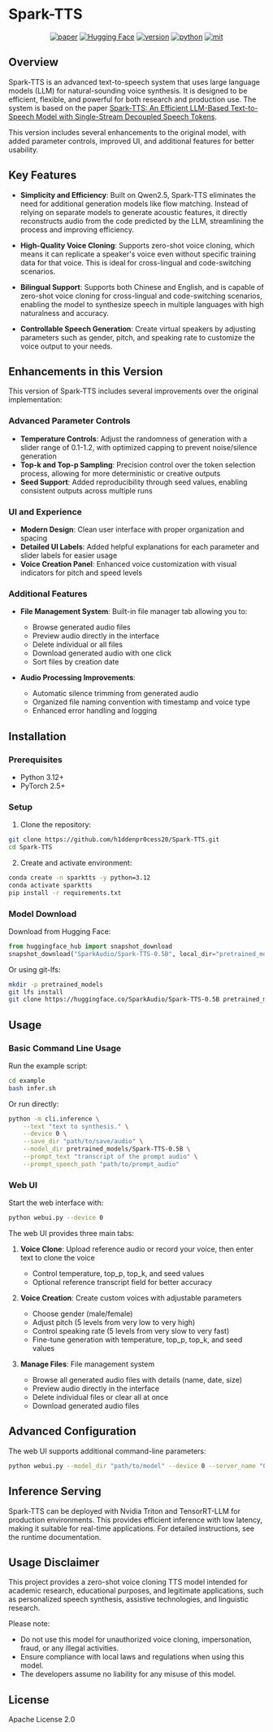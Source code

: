 # Spark-TTS

<div align="center">
    <a href="https://arxiv.org/pdf/2503.01710"><img src="https://img.shields.io/badge/Paper-ArXiv-red" alt="paper"></a>
    <a href="https://huggingface.co/SparkAudio/Spark-TTS-0.5B"><img src="https://img.shields.io/badge/Hugging%20Face-Model%20Page-yellow" alt="Hugging Face"></a>
    <a href="https://github.com/SparkAudio/Spark-TTS"><img src="https://img.shields.io/badge/Python-3.12+-orange" alt="version"></a>
    <a href="https://github.com/SparkAudio/Spark-TTS"><img src="https://img.shields.io/badge/PyTorch-2.5+-brightgreen" alt="python"></a>
    <a href="https://github.com/SparkAudio/Spark-TTS"><img src="https://img.shields.io/badge/License-Apache%202.0-blue.svg" alt="mit"></a>
</div>

## Overview

Spark-TTS is an advanced text-to-speech system that uses large language models (LLM) for natural-sounding voice synthesis. It is designed to be efficient, flexible, and powerful for both research and production use. The system is based on the paper [Spark-TTS: An Efficient LLM-Based Text-to-Speech Model with Single-Stream Decoupled Speech Tokens](https://arxiv.org/pdf/2503.01710).

This version includes several enhancements to the original model, with added parameter controls, improved UI, and additional features for better usability.

## Key Features

- **Simplicity and Efficiency**: Built on Qwen2.5, Spark-TTS eliminates the need for additional generation models like flow matching. Instead of relying on separate models to generate acoustic features, it directly reconstructs audio from the code predicted by the LLM, streamlining the process and improving efficiency.

- **High-Quality Voice Cloning**: Supports zero-shot voice cloning, which means it can replicate a speaker's voice even without specific training data for that voice. This is ideal for cross-lingual and code-switching scenarios.

- **Bilingual Support**: Supports both Chinese and English, and is capable of zero-shot voice cloning for cross-lingual and code-switching scenarios, enabling the model to synthesize speech in multiple languages with high naturalness and accuracy.

- **Controllable Speech Generation**: Create virtual speakers by adjusting parameters such as gender, pitch, and speaking rate to customize the voice output to your needs.

## Enhancements in this Version

This version of Spark-TTS includes several improvements over the original implementation:

### Advanced Parameter Controls
- **Temperature Controls**: Adjust the randomness of generation with a slider range of 0.1-1.2, with optimized capping to prevent noise/silence generation
- **Top-k and Top-p Sampling**: Precision control over the token selection process, allowing for more deterministic or creative outputs
- **Seed Support**: Added reproducibility through seed values, enabling consistent outputs across multiple runs

### UI and Experience
- **Modern Design**: Clean user interface with proper organization and spacing
- **Detailed UI Labels**: Added helpful explanations for each parameter and slider labels for easier usage
- **Voice Creation Panel**: Enhanced voice customization with visual indicators for pitch and speed levels

### Additional Features
- **File Management System**: Built-in file manager tab allowing you to:
  - Browse generated audio files
  - Preview audio directly in the interface
  - Delete individual or all files
  - Download generated audio with one click
  - Sort files by creation date

- **Audio Processing Improvements**: 
  - Automatic silence trimming from generated audio
  - Organized file naming convention with timestamp and voice type
  - Enhanced error handling and logging

## Installation

### Prerequisites

- Python 3.12+
- PyTorch 2.5+

### Setup

1. Clone the repository:
```sh
git clone https://github.com/h1ddenpr0cess20/Spark-TTS.git
cd Spark-TTS
```

2. Create and activate environment:
```sh
conda create -n sparktts -y python=3.12
conda activate sparktts
pip install -r requirements.txt
```

### Model Download

Download from Hugging Face:
```python
from huggingface_hub import snapshot_download
snapshot_download("SparkAudio/Spark-TTS-0.5B", local_dir="pretrained_models/Spark-TTS-0.5B")
```

Or using git-lfs:
```sh
mkdir -p pretrained_models
git lfs install
git clone https://huggingface.co/SparkAudio/Spark-TTS-0.5B pretrained_models/Spark-TTS-0.5B
```

## Usage

### Basic Command Line Usage

Run the example script:
```sh
cd example
bash infer.sh
```

Or run directly:
```sh
python -m cli.inference \
    --text "text to synthesis." \
    --device 0 \
    --save_dir "path/to/save/audio" \
    --model_dir pretrained_models/Spark-TTS-0.5B \
    --prompt_text "transcript of the prompt audio" \
    --prompt_speech_path "path/to/prompt_audio"
```

### Web UI

Start the web interface with:
```sh
python webui.py --device 0
```

The web UI provides three main tabs:

1. **Voice Clone**: Upload reference audio or record your voice, then enter text to clone the voice
   - Control temperature, top_p, top_k, and seed values
   - Optional reference transcript field for better accuracy

2. **Voice Creation**: Create custom voices with adjustable parameters
   - Choose gender (male/female)
   - Adjust pitch (5 levels from very low to very high)
   - Control speaking rate (5 levels from very slow to very fast)
   - Fine-tune generation with temperature, top_p, top_k, and seed values

3. **Manage Files**: File management system
   - Browse all generated audio files with details (name, date, size)
   - Preview audio directly in the interface
   - Delete individual files or clear all at once
   - Download generated audio files

## Advanced Configuration

The web UI supports additional command-line parameters:
```sh
python webui.py --model_dir "path/to/model" --device 0 --server_name "0.0.0.0" --server_port 7860
```

## Inference Serving

Spark-TTS can be deployed with Nvidia Triton and TensorRT-LLM for production environments. This provides efficient inference with low latency, making it suitable for real-time applications. For detailed instructions, see the runtime documentation.

## Usage Disclaimer

This project provides a zero-shot voice cloning TTS model intended for academic research, educational purposes, and legitimate applications, such as personalized speech synthesis, assistive technologies, and linguistic research.

Please note:
- Do not use this model for unauthorized voice cloning, impersonation, fraud, or any illegal activities.
- Ensure compliance with local laws and regulations when using this model.
- The developers assume no liability for any misuse of this model.

## License

Apache License 2.0